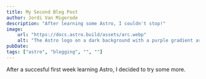```yaml
---
title: My Second Blog Post
author: Jordi Van Migerode
description: "After learning some Astro, I couldn't stop!"
image:
    url: "https://docs.astro.build/assets/arc.webp"
    alt: "The Astro logo on a dark background with a purple gradient arc."
pubDate:
tags: ["astro", "blogging", "", ""]
---
```


After a succesful first week learning Astro, I decided to try some more.
